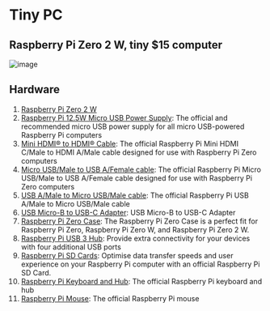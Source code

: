 # Tiny PC

## Raspberry Pi Zero 2 W, tiny $15 computer

![image](https://github.com/user-attachments/assets/edc1b4cb-d50a-4e9b-93a8-2e1642fff317)

## Hardware
1. [Raspberry Pi Zero 2 W](https://www.raspberrypi.com/products/raspberry-pi-zero-2-w/)
3. [Raspberry Pi 12.5W Micro USB Power Supply](https://www.raspberrypi.com/products/micro-usb-power-supply/): The official and recommended micro USB power supply for all micro USB-powered Raspberry Pi computers
4. [Mini HDMI® to HDMI® Cable](https://www.raspberrypi.com/products/standard-hdmi-a-male-to-mini-hdmi-c-male-cable/): The official Raspberry Pi Mini HDMI C/Male to HDMI A/Male cable designed for use with Raspberry Pi Zero computers
5. [Micro USB/Male to USB A/Female cable](https://www.raspberrypi.com/products/micro-usb-male-to-usb-a-female-cable/): The official Raspberry Pi Micro USB/Male to USB A/Female cable designed for use with Raspberry Pi Zero computers
6. [USB A/Male to Micro USB/Male cable](https://www.raspberrypi.com/products/usb-a-male-to-micro-usb-male-cable/): The official Raspberry Pi USB A/Male to Micro USB/Male cable
7. [USB Micro-B to USB-C Adapter](https://www.raspberrypi.com/products/usb-b-to-usb-c-adapter/): USB Micro-B to USB-C Adapter
8. [Raspberry Pi Zero Case](https://www.raspberrypi.com/products/raspberry-pi-zero-case/): The Raspberry Pi Zero Case is a perfect fit for Raspberry Pi Zero, Raspberry Pi Zero W, and Raspberry Pi Zero 2 W.
9. [Raspberry Pi USB 3 Hub](https://www.raspberrypi.com/products/usb-3-hub/): Provide extra connectivity for your devices with four additional USB ports
10. [Raspberry Pi SD Cards](https://www.raspberrypi.com/products/sd-cards/): Optimise data transfer speeds and user experience on your Raspberry Pi computer with an official Raspberry Pi SD Card.
11. [Raspberry Pi Keyboard and Hub](https://www.raspberrypi.com/products/raspberry-pi-keyboard-and-hub/): The official Raspberry Pi keyboard and hub
12. [Raspberry Pi Mouse](https://www.raspberrypi.com/products/raspberry-pi-mouse/): The official Raspberry Pi mouse
